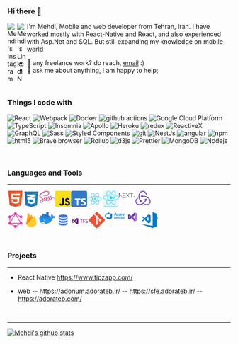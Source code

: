 ### Hi there 👋

<a href="https://www.instagram.com/mmehditdc/">
  <img align="left" alt="Mehdi's Instagram" width="22px" src="https://raw.githubusercontent.com/hussainweb/hussainweb/main/icons/instagram.png" />
</a>

<a href="https://www.linkedin.com/in/mehdi-taghdisi/">
  <img align="left" alt="Mehdi's LinkedIN" width="22px" src="https://raw.githubusercontent.com/peterthehan/peterthehan/master/assets/linkedin.svg" />
</a>

I'm Mehdi, Mobile and web developer from  Tehran, Iran. I have worked mostly with React-Native and React, and also experienced with Asp.Net and SQL.
But still expanding my knowledge on mobile world

- 💼 any freelance work? do reach, [email](mailto:mehdi.taghdic@gmail.com) :)
- 💬 ask me about anything, i am happy to help;

<br/>

<h3>Things I code with</h3>
<p>
  <img alt="React" src="https://img.shields.io/badge/-React-45b8d8?style=flat-square&logo=react&logoColor=white" />
  <img alt="Webpack" src="https://img.shields.io/badge/-Webpack-8DD6F9?style=flat-square&logo=webpack&logoColor=white" /> 
  <img alt="Docker" src="https://img.shields.io/badge/-Docker-46a2f1?style=flat-square&logo=docker&logoColor=white" />
  <img alt="github actions" src="https://img.shields.io/badge/-Github_Actions-2088FF?style=flat-square&logo=github-actions&logoColor=white" />
  <img alt="Google Cloud Platform" src="https://img.shields.io/badge/-Google_Cloud_Platform-1a73e8?style=flat-square&logo=google-cloud&logoColor=white" />
  <img alt="TypeScript" src="https://img.shields.io/badge/-TypeScript-007ACC?style=flat-square&logo=typescript&logoColor=white" />
  <img alt="Insomnia" src="https://img.shields.io/badge/-Insomnia-5849BE?style=flat-square&logo=insomnia&logoColor=white" />
  <img alt="Apollo" src="https://img.shields.io/badge/-Apollo%20GraphQL-311C87?style=flat-square&logo=apollo-graphql&logoColor=white" />
  <img alt="Heroku" src="https://img.shields.io/badge/-Heroku-430098?style=flat-square&logo=heroku&logoColor=white" />
  <img alt="redux" src="https://img.shields.io/badge/-Redux-764ABC?style=flat-square&logo=redux&logoColor=white" />
  <img alt="ReactiveX" src="https://img.shields.io/badge/-RxJs-B7178C?style=flat-square&logo=reactivex&logoColor=white" />
  <img alt="GraphQL" src="https://img.shields.io/badge/-GraphQL-E10098?style=flat-square&logo=graphql&logoColor=white" />
  <img alt="Sass" src="https://img.shields.io/badge/-Sass-CC6699?style=flat-square&logo=sass&logoColor=white" />
  <img alt="Styled Components" src="https://img.shields.io/badge/-Styled_Components-db7092?style=flat-square&logo=styled-components&logoColor=white" />
  <img alt="git" src="https://img.shields.io/badge/-Git-F05032?style=flat-square&logo=git&logoColor=white" />
  <img alt="NestJs" src="https://img.shields.io/badge/-NestJs-ea2845?style=flat-square&logo=nestjs&logoColor=white" />
  <img alt="angular" src="https://img.shields.io/badge/-Angular-DD0031?style=flat-square&logo=angular&logoColor=white" />
  <img alt="npm" src="https://img.shields.io/badge/-NPM-CB3837?style=flat-square&logo=npm&logoColor=white" />
  <img alt="html5" src="https://img.shields.io/badge/-HTML5-E34F26?style=flat-square&logo=html5&logoColor=white" />
  <img alt="Brave browser" src="https://img.shields.io/badge/-Brave_Browser-FB542B?style=flat-square&logo=brave&logoColor=white" />
  <img alt="Rollup" src="https://img.shields.io/badge/-Rollup-EC4A3F?style=flat-square&logo=rollup.js&logoColor=white" />
  <img alt="d3js" src="https://img.shields.io/badge/-D3.js-F9A03C?style=flat-square&logo=d3.js&logoColor=white" />
  <img alt="Prettier" src="https://img.shields.io/badge/-Prettier-F7B93E?style=flat-square&logo=prettier&logoColor=white" />
  <img alt="MongoDB" src="https://img.shields.io/badge/-MongoDB-13aa52?style=flat-square&logo=mongodb&logoColor=white" />
  <img alt="Nodejs" src="https://img.shields.io/badge/-Nodejs-43853d?style=flat-square&logo=Node.js&logoColor=white" />
</p>

<br />

### Languages and Tools

---

<img align="left" alt="HTML5" width="36px" src="https://github.com/mmttt89/mmttt89/blob/main/images/Html_logo.png" />
<img align="left" alt="CSS" width="36px" src="https://github.com/mmttt89/mmttt89/blob/main/images/css_logo.png" />
<img align="left" alt="Sass" width="36px" src="https://github.com/mmttt89/mmttt89/blob/main/images/sass_logo.png" />
<img align="left" alt="JS" width="36px" src="https://github.com/mmttt89/mmttt89/blob/main/images/javascript.svg.png" />
<img align="left" alt="TS" width="36px" src="https://github.com/mmttt89/mmttt89/blob/main/images/ts_logo.svg.png" />
<img align="left" alt="React" width="36px" src="https://github.com/mmttt89/mmttt89/blob/main/images/react_logo.png" />
<img align="left" alt="ReactNative" width="36px" src="https://github.com/mmttt89/mmttt89/blob/main/images/RN_logo.png" />
<img align="left" alt="NextJs" width="36px" src="https://github.com/mmttt89/mmttt89/blob/main/images/Nextjs_logogo.svg.png" />
<img align="left" alt="Redux" width="36px" src="https://github.com/mmttt89/mmttt89/blob/main/images/redux_logo.png" />

<br />
<br />


<img align="left" alt="Graphql" width="36px" src="https://github.com/mmttt89/mmttt89/blob/main/images/graphql_logo.png" />   .
<img align="left" alt="Firebase" width="36px" src="https://github.com/mmttt89/mmttt89/blob/main/images/firebase_logo.png" />
<img align="left" alt="Docker" width="36px" src="https://github.com/mmttt89/mmttt89/blob/main/images/docker-logo.png" />
<img align="left" alt="SQL" width="36px" src="https://github.com/mmttt89/mmttt89/blob/main/images/SQL_logo.png" />
<img align="left" alt="TFS" width="40px" src="https://github.com/mmttt89/mmttt89/blob/main/images/tfs_logo.png" />
<img align="left" alt="Git" width="36px" src="https://github.com/mmttt89/mmttt89/blob/main/images/Git_logo.png" />
<img align="left" alt="Azure" width="45px" src="https://github.com/mmttt89/mmttt89/blob/main/images/Azure-DevOps.jpeg" />
<img align="left" alt="Visual studio" width="36px" src="https://github.com/mmttt89/mmttt89/blob/main/images/Visual-Studio-Logo.png" />
<img align="left" alt="VS code" width="36px" src="https://github.com/mmttt89/mmttt89/blob/main/images/vs_code.png" />

<br />
<br />

### Projects

---
- React Native
https://www.tipzapp.com/

- web
 -- https://adorium.adorateb.ir/
 -- https://sfe.adorateb.ir/
 -- https://adorateb.com/

<br/>

---

[![Mehdi's github stats](https://github-readme-stats.vercel.app/api?username=mmttt89)](https://github.com/mmttt89/github-readme-stats)
